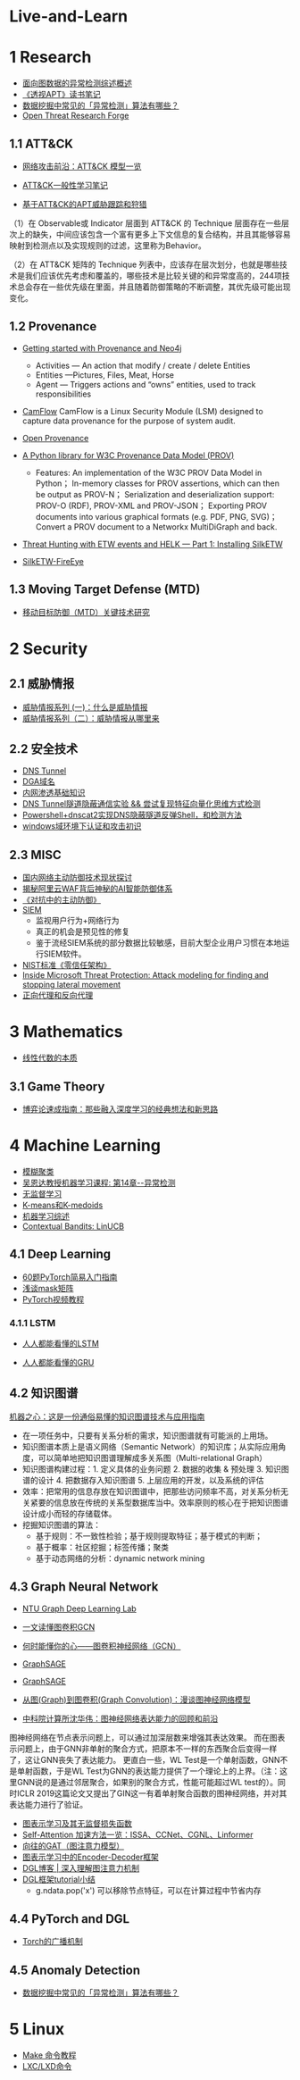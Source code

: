 # Live-and-Learn

# 1 Research
- [面向图数据的异常检测综述概述](https://mp.weixin.qq.com/s/WBxmr_hCOVUbSk15ZPWsjw)
- [《透视APT》读书笔记](https://xz.aliyun.com/t/8335)
- [数据挖掘中常见的「异常检测」算法有哪些？](https://www.zhihu.com/question/280696035)
- [Open Threat Research Forge](https://github.com/OTRF)

## 1.1 ATT&CK
- [网络攻击前沿：ATT&CK 模型一览](https://zhuanlan.zhihu.com/p/92581688)

- [ATT&CK一般性学习笔记](https://bbs.pediy.com/thread-254825.htm)

- [基于ATT&CK的APT威胁跟踪和狩猎](https://www.secrss.com/articles/13161)

（1）在 Observable或 Indicator 层面到 ATT&CK 的 Technique 层面存在一些层次上的缺失，中间应该包含一个富有更多上下文信息的复合结构，并且其能够容易映射到检测点以及实现规则的过滤，这里称为Behavior。

（2）在 ATT&CK 矩阵的 Technique 列表中，应该存在层次划分，也就是哪些技术是我们应该优先考虑和覆盖的，哪些技术是比较关键的和异常度高的，244项技术总会存在一些优先级在里面，并且随着防御策略的不断调整，其优先级可能出现变化。



## 1.2 Provenance
- [Getting started with Provenance and Neo4j](https://medium.com/neo4j/getting-started-with-provenance-and-neo4j-b50f666d8656)
  - Activities — An action that modify / create / delete Entities
  - Entities —Pictures, Files, Meat, Horse
  - Agent — Triggers actions and “owns” entities, used to track responsibilities
  


- [CamFlow](http://camflow.org/)
CamFlow is a Linux Security Module (LSM) designed to capture data provenance for the purpose of system audit.

- [Open Provenance](https://openprovenance.org/)

- [A Python library for W3C Provenance Data Model (PROV)](https://prov.readthedocs.io/en/latest/)
  - Features:
An implementation of the W3C PROV Data Model in Python；
In-memory classes for PROV assertions, which can then be output as PROV-N；
Serialization and deserialization support: PROV-O (RDF), PROV-XML and PROV-JSON；
Exporting PROV documents into various graphical formats (e.g. PDF, PNG, SVG)；
Convert a PROV document to a Networkx MultiDiGraph and back.

- [Threat Hunting with ETW events and HELK — Part 1: Installing SilkETW](https://medium.com/threat-hunters-forge/threat-hunting-with-etw-events-and-helk-part-1-installing-silketw-6eb74815e4a0)
- [SilkETW-FireEye](https://www.fireeye.com/blog/threat-research/2019/03/silketw-because-free-telemetry-is-free.html)

## 1.3 Moving Target Defense (MTD)
- [移动目标防御（MTD）关键技术研究](http://m.chinaaet.com/article/3000018916)

# 2 Security
## 2.1 威胁情报
- [威胁情报系列 (一)：什么是威胁情报](https://www.secrss.com/articles/16577)
- [威胁情报系列（二）：威胁情报从哪里来](https://mp.weixin.qq.com/s/YlBy-QI98UBJD21L0u9NFg)


## 2.2 安全技术
- [DNS Tunnel](https://www.paloaltonetworks.com/cyberpedia/what-is-dns-tunneling)
- [DGA域名](https://www.secrss.com/articles/14369)
- [内网渗透基础知识](http://mang0.me/archis/7db24e65/)
- [DNS Tunnel隧道隐蔽通信实验 && 尝试复现特征向量化思维方式检测](https://www.cnblogs.com/LittleHann/p/8656621.html) 
- [Powershell+dnscat2实现DNS隐蔽隧道反弹Shell，和检测方法](https://mp.weixin.qq.com/s/5mDhzuGC2WEc8bdIjRg94w)
- [windows域环境下认证和攻击初识](https://mp.weixin.qq.com/s/4eroblcVS0dwo26fbzA3-Q)


## 2.3 MISC
- [国内网络主动防御技术现状探讨](https://www.secrss.com/articles/15495)
- [揭秘阿里云WAF背后神秘的AI智能防御体系](https://developer.aliyun.com/article/723263)
- [《对抗中的主动防御》](https://zhuanlan.zhihu.com/p/129713923)
- [SIEM](https://cloud.tencent.com/developer/article/1013572)
  - 监视用户行为+网络行为
  - 真正的机会是预见性的修复
  - 鉴于流经SIEM系统的部分数据比较敏感，目前大型企业用户习惯在本地运行SIEM软件。
- [NIST标准《零信任架构》](https://www.secrss.com/articles/15127)
- [Inside Microsoft Threat Protection: Attack modeling for finding and stopping lateral movement](https://www.microsoft.com/security/blog/2020/06/10/the-science-behind-microsoft-threat-protection-attack-modeling-for-finding-and-stopping-evasive-ransomware/)
- [正向代理和反向代理](https://juejin.cn/post/6844903782556368910)

# 3 Mathematics
- [线性代数的本质](https://www.bilibili.com/video/BV1ib411t7YR?t=8&p=4)

## 3.1 Game Theory
- [博弈论速成指南：那些融入深度学习的经典想法和新思路](https://zhuanlan.zhihu.com/p/110773996)


# 4 Machine Learning

- [模糊聚类](https://blog.csdn.net/changyuanchn/article/details/80427893)
- [吴恩达教授机器学习课程: 第14章--异常检测](https://tianchi.aliyun.com/notebook-ai/detail?spm=5176.12281897.0.0.48f239a9jbA1E9&postId=59235)
- [无监督学习](https://easyai.tech/ai-definition/unsupervised-learning/)
- [K-means和K-medoids](https://blog.csdn.net/databatman/article/details/50445561)
- [机器学习综述](https://mp.weixin.qq.com/s/3JV17K6URQ5rO9BsIMJI-w)
- [Contextual Bandits: LinUCB](https://zhuanlan.zhihu.com/p/32382432)
## 4.1 Deep Learning
- [60题PyTorch简易入门指南](https://www.kesci.com/home/project/5e0038642823a10036ae9ebf)
- [浅谈mask矩阵 ](http://www.linzehui.me/2018/10/12/%E7%A2%8E%E7%89%87%E7%9F%A5%E8%AF%86/%E6%B5%85%E8%B0%88mask%E7%9F%A9%E9%98%B5/)
- [PyTorch视频教程](https://www.bilibili.com/)

### 4.1.1 LSTM 
- [人人都能看懂的LSTM](https://zhuanlan.zhihu.com/p/32085405)

- [人人都能看懂的GRU](https://zhuanlan.zhihu.com/p/32481747)

## 4.2 知识图谱
[机器之心：这是一份通俗易懂的知识图谱技术与应用指南](https://www.jiqizhixin.com/articles/2018-06-20-4)
- 在一项任务中，只要有关系分析的需求，知识图谱就有可能派的上用场。
- 知识图谱本质上是语义网络（Semantic Network）的知识库；从实际应用角度，可以简单地把知识图谱理解成多关系图（Multi-relational Graph）
- 知识图谱构建过程：1. 定义具体的业务问题  2. 数据的收集 & 预处理  3. 知识图谱的设计  4. 把数据存入知识图谱  5. 上层应用的开发，以及系统的评估
- 效率：把常用的信息存放在知识图谱中，把那些访问频率不高，对关系分析无关紧要的信息放在传统的关系型数据库当中。效率原则的核心在于把知识图谱设计成小而轻的存储载体。
- 挖掘知识图谱的算法：
  - 基于规则：不一致性检验；基于规则提取特征；基于模式的判断；
  - 基于概率：社区挖掘；标签传播；聚类
  - 基于动态网络的分析：dynamic network mining
  
## 4.3 Graph Neural Network
- [NTU Graph Deep Learning Lab](https://github.com/graphdeeplearning)

- [一文读懂图卷积GCN](https://zhuanlan.zhihu.com/p/89503068)

- [何时能懂你的心——图卷积神经网络（GCN）](https://zhuanlan.zhihu.com/p/71200936)

- [GraphSAGE](https://zhuanlan.zhihu.com/p/74242097)

- [GraphSAGE](https://blog.csdn.net/yyl424525/article/details/100532849) 

- [从图(Graph)到图卷积(Graph Convolution)：漫谈图神经网络模型](https://www.cnblogs.com/SivilTaram/p/graph_neural_network_1.html)

- [中科院计算所沈华伟：图神经网络表达能力的回顾和前沿](https://mp.weixin.qq.com/s?__biz=MzA5ODEzMjIyMA==&mid=2247508211&idx=1&sn=d9059b2b80e2d2ac0a3094ca5c897284&chksm=9094a960a7e32076ce4e0f0cd6b99b1aa9d9b4cf049a1695a642b497e0320ef9b7bb0f981e8d&mpshare=1&scene=1&srcid=&sharer_sharetime=1593152170728&sharer_shareid=ca1742c0d2e24f8344d5b319b948d465&key=8c1e0ba910e0936a985ece58961c3915f3a9a6efd4abdbe9d8bde53f5086fc0d5da8d2b2734de73c04b7c9d18644fbd4d98c8fba0f56a178db17f1c0922ddd306d83f11f1f5e6740ab0c16d6601de391&ascene=1&uin=MTI5NjM0ODk2NA%3D%3D&devicetype=Windows+10+x64&version=6209007b&lang=zh_CN&exportkey=AUbb6c4yneRRptukebRrDTA%3D&pass_ticket=%2Fb7GKbJfPjag0NzUZwdk1MqFhl162QnSmgbUc62vxHypVyJ6PTkjWgv8Wukf%2Fi9r)

图神经网络在节点表示问题上，可以通过加深层数来增强其表达效果。
而在图表示问题上，由于GNN非单射的聚合方式，把原本不一样的东西聚合后变得一样了，这让GNN丧失了表达能力。 更直白一些，WL Test是一个单射函数，GNN不是单射函数，于是WL Test为GNN的表达能力提供了一个理论上的上界。（注：这里GNN说的是通过邻居聚合，如果别的聚合方式，性能可能超过WL test的）。同时ICLR 2019这篇论文又提出了GIN这一有着单射聚合函数的图神经网络，并对其表达能力进行了验证。

- [图表示学习及其无监督损失函数](https://www.infoq.cn/article/sWzLpqkg70TQhlwQcDhI)
- [Self-Attention 加速方法一览：ISSA、CCNet、CGNL、Linformer](https://zhuanlan.zhihu.com/p/270898373)
- [向往的GAT（图注意力模型）](https://zhuanlan.zhihu.com/p/81350196) 
- [图表示学习中的Encoder-Decoder框架](https://mp.weixin.qq.com/s/0lNeSjpm4lbu_8mopWJ2oA)
- [DGL博客 | 深入理解图注意力机制](https://zhuanlan.zhihu.com/p/57168713)
- [DGL框架tutorial小结](https://zhuanlan.zhihu.com/p/129746618)
  - g.ndata.pop('x') 可以移除节点特征，可以在计算过程中节省内存


## 4.4 PyTorch and DGL
- [Torch的广播机制](https://zhuanlan.zhihu.com/p/86997775)

## 4.5 Anomaly Detection
- [数据挖掘中常见的「异常检测」算法有哪些？](https://www.zhihu.com/question/280696035)

# 5 Linux
- [Make 命令教程](http://www.ruanyifeng.com/blog/2015/02/make.html)
- [LXC/LXD命令](https://www.machunjie.com/linux/560.html)

